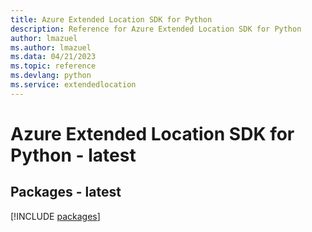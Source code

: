 ```yaml
---
title: Azure Extended Location SDK for Python
description: Reference for Azure Extended Location SDK for Python
author: lmazuel
ms.author: lmazuel
ms.data: 04/21/2023
ms.topic: reference
ms.devlang: python
ms.service: extendedlocation
---
```

# Azure Extended Location SDK for Python - latest
## Packages - latest
[!INCLUDE [packages](extended-location-index.md)]